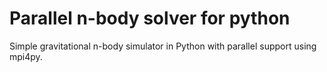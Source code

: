 # Parallel n-body solver for python
Simple gravitational n-body simulator in Python with parallel support using mpi4py.
